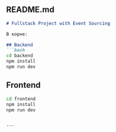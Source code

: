 ## README.md
```markdown
# Fullstack Project with Event Sourcing

В корне:

## Backend
```bash
cd backend
npm install
npm run dev
```

## Frontend
```bash
cd frontend
npm install
npm run dev
```
```

---